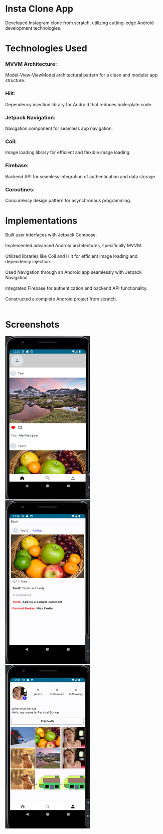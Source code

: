 <h1>Insta Clone App</h1>
Developed Instagram clone from scratch, utilizing cutting-edge Android development technologies.

<h1>Technologies Used</h1>

<h3>MVVM Architecture:</h3>
Model-View-ViewModel architectural pattern for a clean and modular app structure.

<h3>Hilt:</h3>
Dependency injection library for Android that reduces boilerplate code.

<h3>Jetpack Navigation:</h3>
Navigation component for seamless app navigation.

<h3>Coil:</h3>
Image loading library for efficient and flexible image loading.

<h3>Firebase:</h3>
Backend API for seamless integration of authentication and data storage.

<h3>Coroutines:</h3>
Concurrency design pattern for asynchronous programming.

<h1>Implementations</h1>
Built user interfaces with Jetpack Compose.<br><br>
Implemented advanced Android architectures, specifically MVVM.<br><br>
Utilized libraries like Coil and Hilt for efficient image loading and dependency injection.<br><br>
Used Navigation through an Android app seamlessly with Jetpack Navigation.<br><br>
Integrated Firebase for authentication and backend API functionality.<br><br>
Constructed a complete Android project from scratch.<br><br>

<h1>Screenshots</h1>
<div>
  <img src="https://github.com/Parimal-b/InstagramCloneApp/blob/master/InstaS1.png" height="520px" width="270px">
<img src="https://github.com/Parimal-b/InstagramCloneApp/blob/master/InstaS2.png" height="520px" width="270px">
<img src="https://github.com/Parimal-b/InstagramCloneApp/blob/master/InstaS3.png" height="520px" width="270px">
</div>

